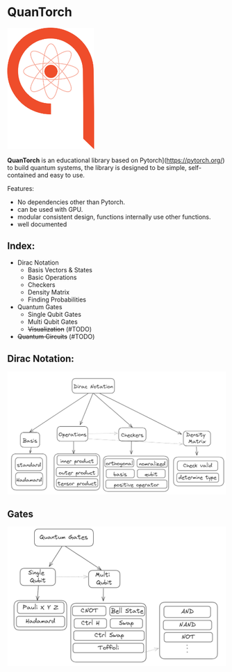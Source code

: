 # QuanTorch

<img src="assets/QuanTorchLogo.png" width="200"/>

**QuanTorch** is an educational library based on Pytorch](https://pytorch.org/) to build quantum systems, the library is designed to be simple, self-contained and easy to use.

Features:
- No dependencies other than Pytorch.
- can be used with GPU.
- modular consistent design, functions internally use other functions.
- well documented


## Index:
- Dirac Notation
    - Basis Vectors & States
    - Basic Operations
    - Checkers
    - Density Matrix
    - Finding Probabilities
- Quantum Gates
    - Single Qubit Gates
    - Multi Qubit Gates
    - <strike> Visualization</strike> (#TODO)
- <strike> Quantum Circuits</strike> (#TODO)


## Dirac Notation:
![Dirag image](assets/dirac.png)

## Gates
![Gates image](assets/Qgates.png)